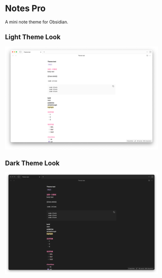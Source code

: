 # Notes Pro
A mini note theme for Obsidian.

## Light Theme Look
![light theme](media/light.png)

## Dark Theme Look
![dark theme](media/dark.png)